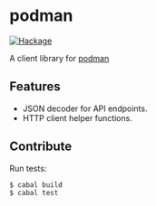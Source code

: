 # podman

[![Hackage](https://img.shields.io/hackage/v/podman.svg)](https://hackage.haskell.org/package/podman)

A client library for [podman](https://podman.io)

## Features

- JSON decoder for API endpoints.
- HTTP client helper functions.

## Contribute

Run tests:

```
$ cabal build
$ cabal test
```
